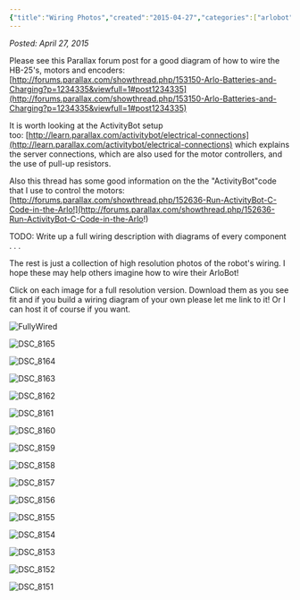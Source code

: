 ```yaml
---
{"title":"Wiring Photos","created":"2015-04-27","categories":["arlobot"],"authors":["hoopy"],"dg-publish":true,"permalink":"/ancient-history/2015/wiring-photos/","dgPassFrontmatter":true}
---
```


*Posted: April 27, 2015*

Please see this Parallax forum post for a good diagram of how to wire the HB-25's, motors and encoders: [http://forums.parallax.com/showthread.php/153150-Arlo-Batteries-and-Charging?p=1234335&viewfull=1#post1234335](http://forums.parallax.com/showthread.php/153150-Arlo-Batteries-and-Charging?p=1234335&viewfull=1#post1234335)

It is worth looking at the ActivityBot setup too: [http://learn.parallax.com/activitybot/electrical-connections](http://learn.parallax.com/activitybot/electrical-connections) which explains the server connections, which are also used for the motor controllers, and the use of pull-up resistors.

Also this thread has some good information on the the "ActivityBot"code that I use to control the motors: [http://forums.parallax.com/showthread.php/152636-Run-ActivityBot-C-Code-in-the-Arlo!](http://forums.parallax.com/showthread.php/152636-Run-ActivityBot-C-Code-in-the-Arlo!)

TODO: Write up a full wiring description with diagrams of every component . . .

The rest is just a collection of high resolution photos of the robot's wiring. I hope these may help others imagine how to wire their ArloBot!

Click on each image for a full resolution version. Download them as you see fit and if you build a wiring diagram of your own please let me link to it! Or I can host it of course if you want.

![FullyWired](/img/user/attachments/FullyWired.jpg)

![DSC_8165](/img/user/attachments/DSC_8165.jpg)

![DSC_8164](/img/user/attachments/DSC_8164.jpg)

![DSC_8163](/img/user/attachments/DSC_8163.jpg)

![DSC_8162](/img/user/attachments/DSC_8162.jpg)

![DSC_8161](/img/user/attachments/DSC_8161.jpg)

![DSC_8160](/img/user/attachments/DSC_8160.jpg)

![DSC_8159](/img/user/attachments/DSC_8159.jpg)

![DSC_8158](/img/user/attachments/DSC_8158.jpg)

![DSC_8157](/img/user/attachments/DSC_8157.jpg)

![DSC_8156](/img/user/attachments/DSC_8156.jpg)

![DSC_8155](/img/user/attachments/DSC_8155.jpg)

![DSC_8154](/img/user/attachments/DSC_8154.jpg)

![DSC_8153](/img/user/attachments/DSC_8153.jpg)

![DSC_8152](/img/user/attachments/DSC_8152.jpg)

![DSC_8151](/img/user/attachments/DSC_8151.jpg)
